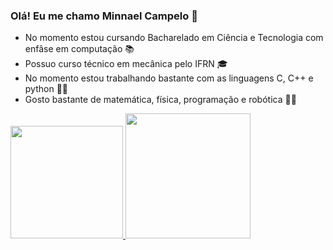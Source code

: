 ### Olá! Eu me chamo Minnael Campelo 👋

- No momento estou cursando Bacharelado em Ciência e Tecnologia com enfâse em computação 📚
- Possuo curso técnico em mecânica pelo IFRN 🎓
- No momento estou trabalhando bastante com as linguagens C, C++ e python 👨‍💻
- Gosto bastante de matemática, física, programação e robótica 🔢🤖

<div>
<a href="https://github.com/Minnael">
<img loading="lazy" height="180em" width="180em" src="https://github-readme-stats.vercel.app/api/top-langs/?username=Minnael&layout=compact&langs_count=7&theme=dracula"/>
<img loading="lazy" height="200em" src="https://github-readme-stats.vercel.app/api?username=Minnael&show_icons=true&theme=dracula&include_all_commits=true&count_private=true"/>
</div>

<!--
![Snake animation](https://github.com/Minnael/Minnael/blob/output/github-contribution-grid-snake.svg)
-->
